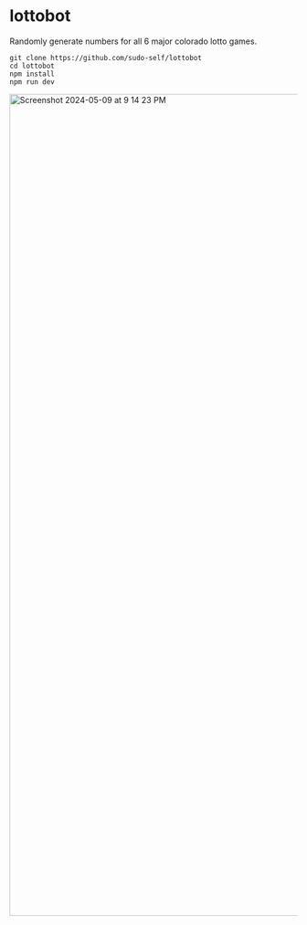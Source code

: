 # lottobot

Randomly generate numbers for all 6 major colorado lotto games.

```
git clone https://github.com/sudo-self/lottobot
cd lottobot
npm install
npm run dev
```
<img width="1440" alt="Screenshot 2024-05-09 at 9 14 23 PM" src="https://github.com/sudo-self/lottobot/assets/119916323/fdfd40b7-2e13-4a2c-ba6d-8dec18fb31fc">


